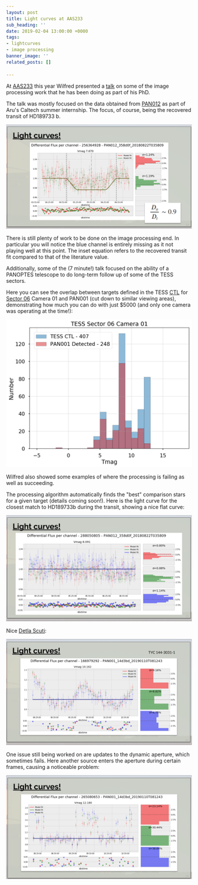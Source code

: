 ```yaml
---
layout: post
title: Light curves at AAS233
sub_heading: ''
date: 2019-02-04 13:00:00 +0000
tags:
- lightcurves
- image processing
banner_image: ''
related_posts: []

---
```

At [AAS233](https://aas.org/meetings/aas233) this year Wilfred presented a [talk](https://drive.google.com/open?id=1-iu4V4G7fj6_jp250zn2AblGoSSYmrRKi7gZHSX8-qE) on some of the image processing work that he has been doing as part of his PhD.

The talk was mostly focused on the data obtained from [PAN012](https://projectpanoptes.org/teams/pan012/) as part of Aru's Caltech summer internship. The focus, of course, being the recovered transit of HD189733 b.

![](/uploads/2019/02/04/lc01.png)

There is still plenty of work to be done on the image processing end. In particular you will notice the blue channel is entirely missing as it not playing well at this point. The inset equation refers to the recovered transit fit compared to that of the literature value.

Additionally, some of the (7 minute!) talk focused on the ability of a PANOPTES telescope to do long-term follow up of some of the TESS sectors.

Here you can see the overlap between targets defined in the TESS [CTL](https://tess.mit.edu/science/tess-input-catalogue/) for [Sector 06](https://tess.mit.edu/observations/sector-6/) Camera 01 and PAN001 (cut down to similar viewing areas), demonstrating how much you can do with just $5000 (and only one camera was operating at the time!):

![TESS Sector 06 and PAN001 Overlap](/uploads/2019/02/04/sec06_pan001_overlap.png)

Wilfred also showed some examples of where the processing is failing as well as succeeding.

The processing algorithm automatically finds the "best" comparison stars for a given target (details coming soon!). Here is the light curve for the closest match to HD189733b during the transit, showing a nice flat curve:

![](/uploads/2019/02/04/lc02.png)

Nice [Detla Scuti](https://en.wikipedia.org/wiki/Delta_Scuti_variable):

![Delta Scuti](/uploads/2019/02/04/lc04.png)

One issue still being worked on are updates to the dynamic aperture, which sometimes fails. Here another source enters the aperture during certain frames, causing a noticeable problem:

![Bad periodic error](/uploads/2019/02/04/lc05.png)